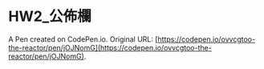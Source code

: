 # HW2_公佈欄

A Pen created on CodePen.io. Original URL: [https://codepen.io/ovvcgtoo-the-reactor/pen/jOJNomG](https://codepen.io/ovvcgtoo-the-reactor/pen/jOJNomG).

